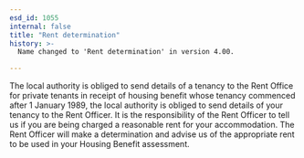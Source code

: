 ```yaml
---
esd_id: 1055
internal: false
title: "Rent determination"
history: >-
  Name changed to 'Rent determination' in version 4.00.

---
```


The local authority is obliged to send details of a tenancy to the Rent Office for private tenants in receipt of housing benefit whose tenancy commenced after 1 January 1989, the local authority is obliged to send details of your tenancy to the Rent Officer.  It is the responsibility of the Rent Officer to tell us if you are being charged a reasonable rent for your accommodation.  The Rent Officer will make a determination and advise us of the appropriate rent to be used in your Housing Benefit assessment.

